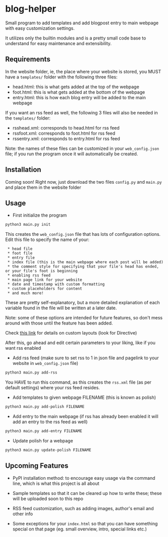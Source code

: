 # blog-helper
Small program to add templates and add blogpost entry to main webpage with easy customization settings. 

It utilizes only the builtin modules and is a pretty small code base to understand for easy maintenance and extensibility. 

## Requirements
In the website folder, ie, the place where your website is stored, you MUST have a ```templates/``` folder with the following three files:
- head.html: this is what gets added at the top of the webpage
- foot.html: this is what gets added at the bottom of the webpage
- entry.html: this is how each blog entry will be added to the main webpage

If you want an rss feed as well, the following 3 files will also be needed in the ```templates/``` folder:

- rsshead.xml: corresponds to head.html for rss feed
- rssfoot.xml: corresponds to foot.html for rss feed
- rssentry.xml: corresponds to entry.html for rss feed

Note: the names of these files can be customized in your ```web_config.json``` file; if you run the program once it will automatically be created.

## Installation

Coming soon! Right now, just download the two files ```config.py``` and ```main.py``` and place them in the website folder

## Usage

- First initialize the program

```bash
python3 main.py init
```

This creates the ```web_config.json``` file that has lots of configuration options. 
Edit this file to specify the name of your:

     * head file
     * foot file
     * entry file
     * index file (this is the main webpage where each post will be added)
     * the comment style for specifying that your file's head has ended, or your file's foot is beginning
     * enabling rss feed
     * main page link for your website
     * date and timestamp with custom formatting 
     * custom placeholders for content
     * and much more!
     
These are pretty self-explanatory, but a more detailed explanation of each variable found in the file will be written at a later date.

Note: some of these options are intended for future features, so don't mess around with those until the feature has been added.

Check [this link](https://www.tutorialspoint.com/python/time_strftime.htm)  for details on custom layouts (look for Directive) 

After this, go ahead and edit certain parameters to your liking, like if you want rss enabled

- Add rss feed (make sure to set rss to 1 in json file and pagelink to your website in ```web_config.json``` file)

```bash
python3 main.py add-rss
```

You HAVE to run this command, as this creates the ```rss.xml``` file (as per default settings) where your rss feed resides.

- Add templates to given webpage FILENAME (this is known as polish)

```bash
python3 main.py add-polish FILENAME
```

- Add entry to the main webpage (if rss has already been enabled it will add an entry to the rss feed as well)

```bash
python3 main.py add-entry FILENAME
```

- Update polish for a webpage

```bash
python3 main.py update-polish FILENAME
```

## Upcoming Features

- PyPI installation method: to encourage easy usage via the command line, which is what this project is all about

- Sample templates so that it can be cleared up how to write these; these will be uploaded soon to this repo

- RSS feed customization, such as adding images, author's email and other info

- Some exceptions for your ```index.html``` so that you can have something special on that page (eg. small overview, intro, special links etc.)
